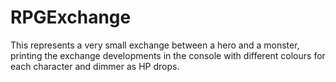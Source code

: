 # RPGExchange
This represents a very small exchange between a hero and a monster, printing the exchange developments in the console with different colours for each character and dimmer as HP drops.